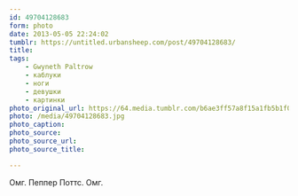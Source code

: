 ```yaml
---
id: 49704128683
form: photo
date: 2013-05-05 22:24:02
tumblr: https://untitled.urbansheep.com/post/49704128683/
title:
tags:
    - Gwyneth Paltrow
    - каблуки
    - ноги
    - девушки
    - картинки
photo_original_url: https://64.media.tumblr.com/b6ae3ff57a8f15a1fb5b1f0b7adfb816/tumblr_mm3goqmGyS1qe8lnho1_500.jpg
photo: /media/49704128683.jpg
photo_caption: 
photo_source:
photo_source_url:
photo_source_title:

---
```


<p>Омг. Пеппер Поттс. Омг.</p>
